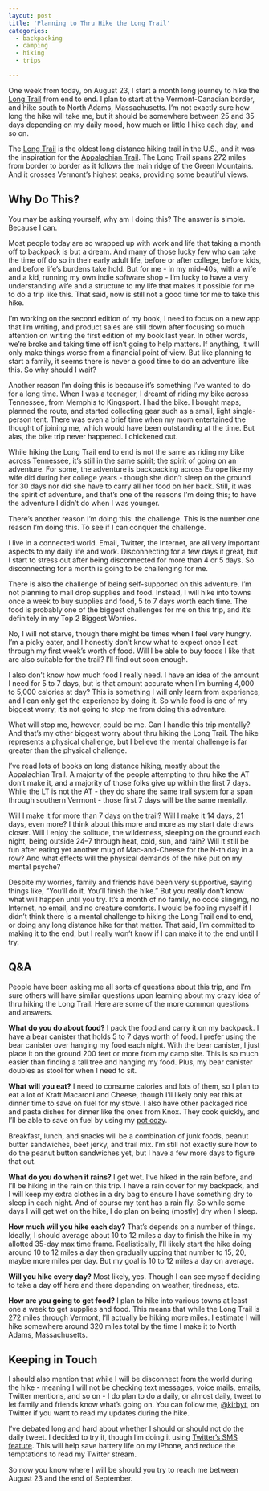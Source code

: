 ```yaml
---
layout: post
title: 'Planning to Thru Hike the Long Trail'
categories:
  - backpacking
  - camping
  - hiking
  - trips

---
```


<p>One week from today, on August 23, I start a month long journey to hike the <a href="http://www.greenmountainclub.org/page.php?id=2">Long Trail</a> from end to end. I plan to start at the Vermont-Canadian border, and hike south to North Adams, Massachusetts. I’m not exactly sure how long the hike will take me, but it should be somewhere between 25 and 35 days depending on my daily mood, how much or little I hike each day, and so on.</p>

<p>The <a href="http://www.greenmountainclub.org/page.php?id=2">Long Trail</a> is the oldest long distance hiking trail in the U.S., and it was the inspiration for the <a href="http://en.wikipedia.org/wiki/Appalachian_Trail">Appalachian Trail</a>. The Long Trail spans 272 miles from border to border as it follows the main ridge of the Green Mountains. And it crosses Vermont’s highest peaks, providing some beautiful views. </p>

<h2 id="whydothis">Why Do This?</h2>

<p>You may be asking yourself, why am I doing this? The answer is simple. Because I can. </p>

<p>Most people today are so wrapped up with work and life that taking a month off to backpack is but a dream. And many of those lucky few who can take the time off do so in their early adult life, before or after college, before kids, and before life’s burdens take hold. But for me - in my mid&#8211;40s, with a wife and a kid, running my own indie software shop - I’m lucky to have a very understanding wife and a structure to my life that makes it possible for me to do a trip like this. That said, now is still not a good time for me to take this hike. </p>

<p>I’m working on the second edition of my book, I need to focus on a new app that I’m writing, and product sales are still down after focusing so much attention on writing the first edition of my book last year. In other words, we’re broke and taking time off isn’t going to help matters. If anything, it will only make things worse from a financial point of view. But like planning to start a family, it seems there is never a good time to do an adventure like this. So why should I wait?</p>

<p>Another reason I’m doing this is because it’s something I’ve wanted to do for a long time. When I was a teenager, I dreamt of riding my bike across Tennessee, from Memphis to Kingsport. I had the bike. I bought maps, planned the route, and started collecting gear such as a small, light single-person tent. There was even a brief time when my mom entertained the thought of joining me, which would have been outstanding at the time. But alas, the bike trip never happened. I chickened out.</p>

<p>While hiking the Long Trail end to end is not the same as riding my bike across Tennessee, it’s still in the same spirit; the spirit of going on an adventure. For some, the adventure is backpacking across Europe like my wife did during her college years - though she didn’t sleep on the ground for 30 days nor did she have to carry all her food on her back. Still, it was the spirit of adventure, and that’s one of the reasons I’m doing this; to have the adventure I didn’t do when I was younger.</p>

<p>There’s another reason I’m doing this: the challenge. This is the number one reason I’m doing this. To see if I can conquer the challenge.</p>

<p>I live in a connected world. Email, Twitter, the Internet, are all very important aspects to my daily life and work. Disconnecting for a few days it great, but I start to stress out after being disconnected for more than 4 or 5 days. So disconnecting for a month is going to be challenging for me.</p>

<p>There is also the challenge of being self-supported on this adventure. I’m not planning to mail drop supplies and food. Instead, I will hike into towns once a week to buy supplies and food, 5 to 7 days worth each time. The food is probably one of the biggest challenges for me on this trip, and it’s definitely in my Top 2 Biggest Worries.</p>

<p>No, I will not starve, though there might be times when I feel very hungry. I’m a picky eater, and I honestly don’t know what to expect once I eat through my first week’s worth of food. Will I be able to buy foods I like that are also suitable for the trail? I’ll find out soon enough.</p>

<p>I also don’t know how much food I really need. I have an idea of the amount I need for 5 to 7 days, but is that amount accurate when I’m burning 4,000 to 5,000 calories at day? This is something I will only learn from experience, and I can only get the experience by doing it. So while food is one of my biggest worry, it’s not going to stop me from doing this adventure.</p>

<p>What will stop me, however, could be me. Can I handle this trip mentally? And that’s my other biggest worry about thru hiking the Long Trail. The hike represents a physical challenge, but I believe the mental challenge is far greater than the physical challenge.</p>

<p>I’ve read lots of books on long distance hiking, mostly about the Appalachian Trail. A majority of the people attempting to thru hike the AT don’t make it, and a majority of those folks give up within the first 7 days. While the LT is not the AT - they do share the same trail system for a span through southern Vermont - those first 7 days will be the same mentally.</p>

<p>Will I make it for more than 7 days on the trail? Will I make it 14 days, 21 days, even more? I think about this more and more as my start date draws closer. Will I enjoy the solitude, the wilderness, sleeping on the ground each night, being outside 24&#8211;7 through heat, cold, sun, and rain? Will it still be fun after eating yet another mug of Mac-and-Cheese for the N-th day in a row? And what effects will the physical demands of the hike put on my mental psyche?</p>

<p>Despite my worries, family and friends have been very supportive, saying things like, “You’ll do it. You’ll finish the hike.” But you really don’t know what will happen until you try. It’s a month of no family, no code slinging, no Internet, no email, and no creature comforts. I would be fooling myself if I didn’t think there is a mental challenge to hiking the Long Trail end to end, or doing any long distance hike for that matter. That said, I’m committed to making it to the end, but I really won’t know if I can make it to the end until I try.</p>

<h2 id="qa">Q&amp;A</h2>

<p>People have been asking me all sorts of questions about this trip, and I’m sure others will have similar questions upon learning about my crazy idea of thru hiking the Long Trail. Here are some of the more common questions and answers.</p>

<p><strong>What do you do about food?</strong> I pack the food and carry it on my backpack. I have a bear canister that holds 5 to 7 days worth of food. I prefer using the bear canister over hanging my food each night. With the bear canister, I just place it on the ground 200 feet or more from my camp site. This is so much easier than finding a tall tree and hanging my food. Plus, my bear canister doubles as stool for when I need to sit.</p>

<p><strong>What will you eat?</strong> I need to consume calories and lots of them, so I plan to eat a lot of Kraft Macaroni and Cheese, though I’ll likely only eat this at dinner time to save on fuel for my stove. I also have other packaged rice and pasta dishes for dinner like the ones from Knox. They cook quickly, and I’ll be able to save on fuel by using my <a href="http://www.thecave.com/2012/08/10/test-run-on-my-dyi-pot-cozy/">pot cozy</a>.</p>

<p>Breakfast, lunch, and snacks will be a combination of junk foods, peanut butter sandwiches, beef jerky, and trail mix. I’m still not exactly sure how to do the peanut button sandwiches yet, but I have a few more days to figure that out.</p>

<p><strong>What do you do when it rains?</strong> I get wet. I’ve hiked in the rain before, and I’ll be hiking in the rain on this trip. I have a rain cover for my backpack, and I will keep my extra clothes in a dry bag to ensure I have something dry to sleep in each night. And of course my tent has a rain fly. So while some days I will get wet on the hike, I do plan on being (mostly) dry when I sleep.</p>

<p><strong>How much will you hike each day?</strong> That’s depends on a number of things. Ideally, I should average about 10 to 12 miles a day to finish the hike in my allotted 35-day max time frame. Realistically, I’ll likely start the hike doing around 10 to 12 miles a day then gradually upping that number to 15, 20, maybe more miles per day. But my goal is 10 to 12 miles a day on average.</p>

<p><strong>Will you hike every day?</strong> Most likely, yes. Though I can see myself deciding to take a day off here and there depending on weather, tiredness, etc.</p>

<p><strong>How are you going to get food?</strong> I plan to hike into various towns at least one a week to get supplies and food. This means that while the Long Trail is 272 miles through Vermont, I’ll actually be hiking more miles. I estimate I will hike somewhere around 320 miles total by the time I make it to North Adams, Massachusetts.</p>

<h2 id="keepingintouch">Keeping in Touch</h2>

<p>I should also mention that while I will be disconnect from the world during the hike - meaning I will not be checking text messages, voice mails, emails, Twitter mentions, and so on - I do plan to do a daily, or almost daily, tweet to let family and friends know what’s going on. You can follow me, <a href="http://www.twitter.com/kirbyt">@kirbyt</a>, on Twitter if you want to read my updates during the hike.</p>

<p>I’ve debated long and hard about whether I should or should not do the daily tweet. I decided to try it, though I’m doing it using <a href="http://support.twitter.com/articles/14020-twitter-sms-commands">Twitter’s SMS feature</a>. This will help save battery life on my iPhone, and reduce the temptations to read my Twitter stream.</p>

<p>So now you know where I will be should you try to reach me between August 23 and the end of September.</p>
